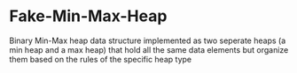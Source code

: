 # Fake-Min-Max-Heap
Binary Min-Max heap data structure implemented as two seperate heaps (a min heap and a max heap) that hold all the same data elements but organize them based on the rules of the specific heap type
